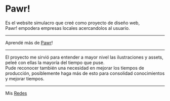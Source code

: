 # Pawr!
Es el website simulacro que creé como proyecto de diseño web,  
Pawr! empodera empresas locales acercandolos al usuario.
***
Aprendé más de [Pawr](https://pawr.vercel.app/)! 
***
El proyecto me sirvió para entender a mayor nivel las ilustraciones y assets, peleé con ellas la mayoría del tiempo que puse.  
Pude reconocer también una necesidad en mejorar los tiempos de producción, posiblemente haga más de esto para consolidad conocimientos y mejorar tiempos.
***
Mis [Redes](https://linktr.ee/AdelFetner)
